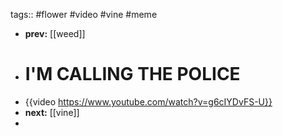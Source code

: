 tags:: #flower #video #vine #meme

- **prev:** [[weed]]
- # **I'M CALLING THE POLICE**
- {{video https://www.youtube.com/watch?v=g6cIYDvFS-U}}
- **next:** [[vine]]
-